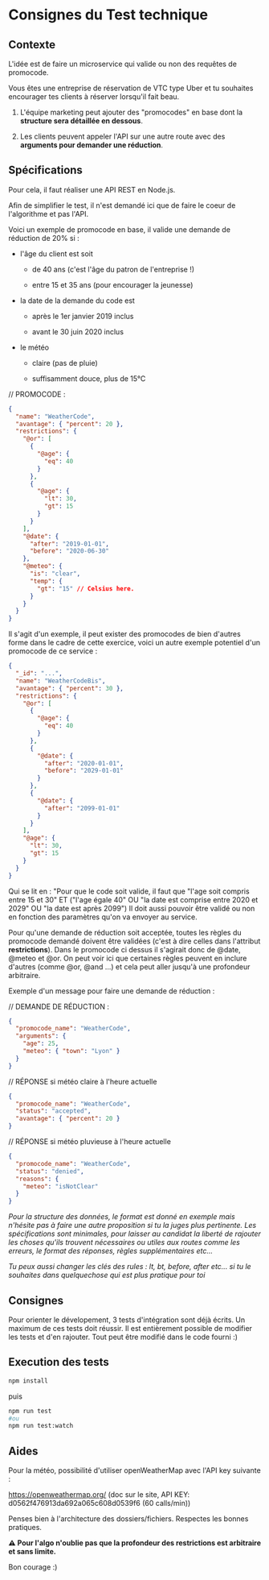 # Consignes du Test technique

## Contexte

L'idée est de faire un microservice qui valide ou non des requêtes de promocode.

Vous êtes une entreprise de réservation de VTC type Uber et tu souhaites encourager tes clients à réserver
lorsqu'il fait beau.

1.  L'équipe marketing peut ajouter des "promocodes" en base dont la **structure sera détaillée en dessous**.

2.  Les clients peuvent appeler l'API sur une autre route avec des **arguments pour demander une réduction**.

## Spécifications

Pour cela, il faut réaliser une API REST en Node.js.

Afin de simplifier le test, il n'est demandé ici que de faire le coeur de l'algorithme et pas l'API.

Voici un exemple de promocode en base, il valide une demande de
réduction de 20% si :

- l'âge du client est soit

  - de 40 ans (c'est l'âge du patron de l'entreprise !)

  - entre 15 et 35 ans (pour encourager la jeunesse)

- la date de la demande du code est

  - après le 1er janvier 2019 inclus

  - avant le 30 juin 2020 inclus

- le météo

  - claire (pas de pluie)

  - suffisamment douce, plus de 15°C

// PROMOCODE :

```json
{
  "name": "WeatherCode",
  "avantage": { "percent": 20 },
  "restrictions": {
    "@or": [
      {
        "@age": {
          "eq": 40
        }
      },
      {
        "@age": {
          "lt": 30,
          "gt": 15
        }
      }
    ],
    "@date": {
      "after": "2019-01-01",
      "before": "2020-06-30"
    },
    "@meteo": {
      "is": "clear",
      "temp": {
        "gt": "15" // Celsius here.
      }
    }
  }
}
```

Il s'agit d'un exemple, il peut exister des promocodes de bien d'autres forme dans le cadre de cette exercice,
voici un autre exemple potentiel d'un promocode de ce service :

```json
{
  "_id": "...",
  "name": "WeatherCodeBis",
  "avantage": { "percent": 30 },
  "restrictions": {
    "@or": [
      {
        "@age": {
          "eq": 40
        }
      },
      {
        "@date": {
          "after": "2020-01-01",
          "before": "2029-01-01"
        }
      },
      {
        "@date": {
          "after": "2099-01-01"
        }
      }
    ],
    "@age": {
      "lt": 30,
      "gt": 15
    }
  }
}
```

Qui se lit en : "Pour que le code soit valide, il faut que "l'age soit compris entre 15 et 30" ET ("l'age égale 40" OU "la date est comprise entre 2020 et 2029" OU "la date est après 2099")
Il doit aussi pouvoir être validé ou non en fonction des paramètres qu'on va envoyer au service.

Pour qu'une demande de réduction soit acceptée, toutes les règles du promocode demandé doivent être validées (c'est à dire celles dans l'attribut **restrictions**). Dans le promocode ci dessus il s'agirait donc de @date, @meteo et @or. On peut voir ici que certaines règles peuvent en inclure d'autres (comme @or, @and ...) et cela peut aller jusqu'à une profondeur arbitraire.

Exemple d'un message pour faire une demande de réduction :

// DEMANDE DE RÉDUCTION :

```json
{
  "promocode_name": "WeatherCode",
  "arguments": {
    "age": 25,
    "meteo": { "town": "Lyon" }
  }
}
```

// RÉPONSE si météo claire à l'heure actuelle

```json
{
  "promocode_name": "WeatherCode",
  "status": "accepted",
  "avantage": { "percent": 20 }
}
```

// RÉPONSE si météo pluvieuse à l'heure actuelle

```json
{
  "promocode_name": "WeatherCode",
  "status": "denied",
  "reasons": {
    "meteo": "isNotClear"
  }
}
```

_Pour la structure des données, le format est donné en exemple mais n'hésite pas à faire une autre proposition si tu la juges plus pertinente. Les spécifications sont minimales, pour laisser au candidat la liberté de rajouter les choses qu'ils trouvent nécessaires ou utiles aux routes comme les erreurs, le format des réponses, règles supplémentaires etc..._

_Tu peux aussi changer les clés des rules : lt, bt, before, after etc... si tu le souhaites dans quelquechose qui est plus pratique pour toi_

## Consignes

Pour orienter le dévelopement, 3 tests d'intégration sont déjà écrits. Un maximum de ces tests doit réussir. Il est entièrement possible de modifier les tests et d'en rajouter. Tout peut être modifié dans le code fourni :)

## Execution des tests

```sh
npm install
```

puis

```sh
npm run test
#ou
npm run test:watch
```


## Aides

Pour la météo, possibilité d'utiliser openWeatherMap avec l'API key suivante :

https://openweathermap.org/ (doc sur le site, API KEY: d0562f476913da692a065c608d0539f6 (60 calls/min))

Penses bien à l'architecture des dossiers/fichiers. Respectes les bonnes pratiques.

**⚠️ Pour l'algo n'oublie pas que la profondeur des restrictions est arbitraire et sans limite.**

Bon courage :)
